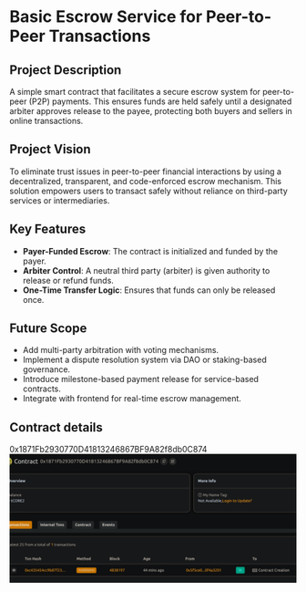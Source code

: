 #   Basic Escrow Service for Peer-to-Peer Transactions

## Project Description

A simple smart contract that facilitates a secure escrow system for peer-to-peer (P2P) payments. This ensures funds are held safely until a designated arbiter approves release to the payee, protecting both buyers and sellers in online transactions.

## Project Vision

To eliminate trust issues in peer-to-peer financial interactions by using a decentralized, transparent, and code-enforced escrow mechanism. This solution empowers users to transact safely without reliance on third-party services or intermediaries.

## Key Features

- **Payer-Funded Escrow**: The contract is initialized and funded by the payer.
- **Arbiter Control**: A neutral third party (arbiter) is given authority to release or refund funds.
- **One-Time Transfer Logic**: Ensures that funds can only be released once.

## Future Scope

- Add multi-party arbitration with voting mechanisms.
- Implement a dispute resolution system via DAO or staking-based governance.
- Introduce milestone-based payment release for service-based contracts.
- Integrate with   frontend for real-time escrow management.

## Contract details
0x1871Fb2930770D41813246867BF9A82f8db0C874
![alt text](image.png)
